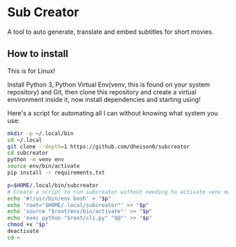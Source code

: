 # Sub Creator

A tool to auto generate, translate and embed subtitles for short movies.


## How to install

This is for Linux!

Install Python 3, Python Virtual Env(venv, this is found on your system repository) and Git,
then clone this repository and create a virtual environment inside it, now install dependencies
and starting using!

Here's a script for automating all I can without knowing what system you use:

```bash
mkdir -p ~/.local/bin
cd ~/.local
git clone --depth=1 https://github.com/dheison0/subcreator
cd subcreator
python -m venv env
source env/bin/activate
pip install -r requirements.txt

p=$HOME/.local/bin/subcreator
# Create a script to run subcreator without needing to activate venv manually every time
echo '#!/usr/bin/env bash' > "$p"
echo 'root="$HOME/.local/subcreator"' >> "$p"
echo 'source "$root/env/bin/activate"' >> "$p"
echo 'exec python "$root/cli.py" "$@"' >> "$p"
chmod +x "$p"
deactivate
cd ~
```